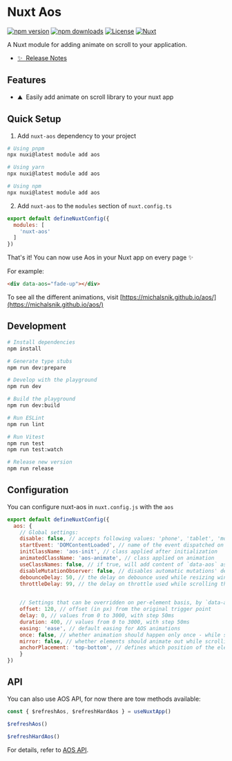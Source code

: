 # Nuxt Aos

[![npm version][npm-version-src]][npm-version-href]
[![npm downloads][npm-downloads-src]][npm-downloads-href]
[![License][license-src]][license-href]
[![Nuxt][nuxt-src]][nuxt-href]

A Nuxt module for adding animate on scroll to your application.

- [✨ &nbsp;Release Notes](/CHANGELOG.md)
<!-- - [🏀 Online playground](https://stackblitz.com/github/your-org/nuxt-aos?file=playground%2Fapp.vue) -->
<!-- - [📖 &nbsp;Documentation](https://example.com) -->

## Features

<!-- Highlight some of the features your module provide here -->
- ⛰ &nbsp;Easily add animate on scroll library to your nuxt app

## Quick Setup

1. Add `nuxt-aos` dependency to your project

```bash
# Using pnpm
npx nuxi@latest module add aos

# Using yarn
npx nuxi@latest module add aos

# Using npm
npx nuxi@latest module add aos
```

2. Add `nuxt-aos` to the `modules` section of `nuxt.config.ts`

```js
export default defineNuxtConfig({
  modules: [
    'nuxt-aos'
  ]
})
```

That's it! You can now use Aos in your Nuxt app on every page ✨

For example:

```html
<div data-aos="fade-up"></div>
```

To see all the different animations, visit [https://michalsnik.github.io/aos/](https://michalsnik.github.io/aos/)

## Development

```bash
# Install dependencies
npm install

# Generate type stubs
npm run dev:prepare

# Develop with the playground
npm run dev

# Build the playground
npm run dev:build

# Run ESLint
npm run lint

# Run Vitest
npm run test
npm run test:watch

# Release new version
npm run release
```

## Configuration

You can configure nuxt-aos in `nuxt.config.js` with the `aos`

```js
export default defineNuxtConfig({
  aos: {
    // Global settings:
    disable: false, // accepts following values: 'phone', 'tablet', 'mobile', boolean, expression or function
    startEvent: 'DOMContentLoaded', // name of the event dispatched on the document, that AOS should initialize on
    initClassName: 'aos-init', // class applied after initialization
    animatedClassName: 'aos-animate', // class applied on animation
    useClassNames: false, // if true, will add content of `data-aos` as classes on scroll
    disableMutationObserver: false, // disables automatic mutations' detections (advanced)
    debounceDelay: 50, // the delay on debounce used while resizing window (advanced)
    throttleDelay: 99, // the delay on throttle used while scrolling the page (advanced)
    

    // Settings that can be overridden on per-element basis, by `data-aos-*` attributes:
    offset: 120, // offset (in px) from the original trigger point
    delay: 0, // values from 0 to 3000, with step 50ms
    duration: 400, // values from 0 to 3000, with step 50ms
    easing: 'ease', // default easing for AOS animations
    once: false, // whether animation should happen only once - while scrolling down
    mirror: false, // whether elements should animate out while scrolling past them
    anchorPlacement: 'top-bottom', // defines which position of the element regarding to window should trigger the animation
    }
})
```


## API

You can also use AOS API, for now there are tow methods available:

```js
const { $refreshAos, $refreshHardAos } = useNuxtApp()

$refreshAos()

$refreshHardAos()
```

For details, refer to [AOS API](https://github.com/michalsnik/aos?tab=readme-ov-file#api).

<!-- Badges -->
[npm-version-src]: https://img.shields.io/npm/v/nuxt-aos/latest.svg?style=flat&colorA=18181B&colorB=28CF8D
[npm-version-href]: https://npmjs.com/package/nuxt-aos

[npm-downloads-src]: https://img.shields.io/npm/dm/nuxt-aos.svg?style=flat&colorA=18181B&colorB=28CF8D
[npm-downloads-href]: https://npmjs.com/package/nuxt-aos

[license-src]: https://img.shields.io/npm/l/nuxt-aos.svg?style=flat&colorA=18181B&colorB=28CF8D
[license-href]: https://npmjs.com/package/nuxt-aos

[nuxt-src]: https://img.shields.io/badge/Nuxt-18181B?logo=nuxt.js
[nuxt-href]: https://nuxt.com
